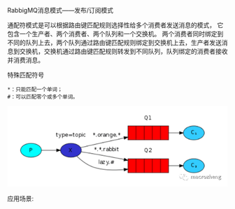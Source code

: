 RabbigMQ消息模式——发布/订阅模式

通配符模式是可以根据路由键匹配规则选择性给多个消费者发送消息的模式，
它包含一个生产者、两个消费者、两个队列和一个交换机。
两个消费者同时绑定到不同的队列上去，两个队列通过路由键匹配规则绑定到交换机上去，生产者发送消息到交换机，交换机通过路由键匹配规则转发到不同队列，队列绑定的消费者接收并消费消息。

特殊匹配符号
```
*：只能匹配一个单词；
#：可以匹配零个或多个单词。
```

![ALT](topic.png)

应用场景:

